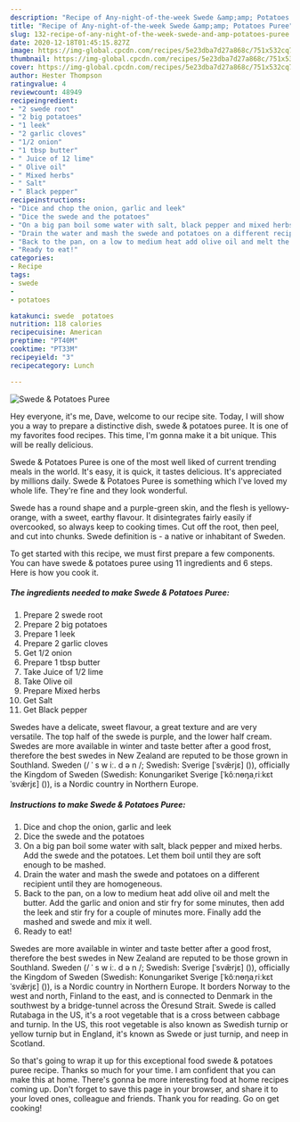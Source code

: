 ```yaml
---
description: "Recipe of Any-night-of-the-week Swede &amp;amp; Potatoes Puree"
title: "Recipe of Any-night-of-the-week Swede &amp;amp; Potatoes Puree"
slug: 132-recipe-of-any-night-of-the-week-swede-and-amp-potatoes-puree
date: 2020-12-18T01:45:15.827Z
image: https://img-global.cpcdn.com/recipes/5e23dba7d27a868c/751x532cq70/swede-potatoes-puree-recipe-main-photo.jpg
thumbnail: https://img-global.cpcdn.com/recipes/5e23dba7d27a868c/751x532cq70/swede-potatoes-puree-recipe-main-photo.jpg
cover: https://img-global.cpcdn.com/recipes/5e23dba7d27a868c/751x532cq70/swede-potatoes-puree-recipe-main-photo.jpg
author: Hester Thompson
ratingvalue: 4
reviewcount: 48949
recipeingredient:
- "2 swede root"
- "2 big potatoes"
- "1 leek"
- "2 garlic cloves"
- "1/2 onion"
- "1 tbsp butter"
- " Juice of 12 lime"
- " Olive oil"
- " Mixed herbs"
- " Salt"
- " Black pepper"
recipeinstructions:
- "Dice and chop the onion, garlic and leek"
- "Dice the swede and the potatoes"
- "On a big pan boil some water with salt, black pepper and mixed herbs. Add the swede and the potatoes. Let them boil until they are soft enough to be mashed."
- "Drain the water and mash the swede and potatoes on a different recipient until they are homogeneous."
- "Back to the pan, on a low to medium heat add olive oil and melt the butter. Add the garlic and onion and stir fry for some minutes, then add the leek and stir fry for a couple of minutes more. Finally add the mashed and swede and mix it well."
- "Ready to eat!"
categories:
- Recipe
tags:
- swede
- 
- potatoes

katakunci: swede  potatoes 
nutrition: 118 calories
recipecuisine: American
preptime: "PT40M"
cooktime: "PT33M"
recipeyield: "3"
recipecategory: Lunch

---
```



![Swede &amp; Potatoes Puree](https://img-global.cpcdn.com/recipes/5e23dba7d27a868c/751x532cq70/swede-potatoes-puree-recipe-main-photo.jpg)

Hey everyone, it's me, Dave, welcome to our recipe site. Today, I will show you a way to prepare a distinctive dish, swede &amp; potatoes puree. It is one of my favorites food recipes. This time, I'm gonna make it a bit unique. This will be really delicious.

Swede &amp; Potatoes Puree is one of the most well liked of current trending meals in the world. It's easy, it is quick, it tastes delicious. It's appreciated by millions daily. Swede &amp; Potatoes Puree is something which I've loved my whole life. They're fine and they look wonderful.

Swede has a round shape and a purple-green skin, and the flesh is yellowy-orange, with a sweet, earthy flavour. It disintegrates fairly easily if overcooked, so always keep to cooking times. Cut off the root, then peel, and cut into chunks. Swede definition is - a native or inhabitant of Sweden.


To get started with this recipe, we must first prepare a few components. You can have swede &amp; potatoes puree using 11 ingredients and 6 steps. Here is how you cook it.

<!--inarticleads1-->

##### The ingredients needed to make Swede &amp; Potatoes Puree:

1. Prepare 2 swede root
1. Prepare 2 big potatoes
1. Prepare 1 leek
1. Prepare 2 garlic cloves
1. Get 1/2 onion
1. Prepare 1 tbsp butter
1. Take  Juice of 1/2 lime
1. Take  Olive oil
1. Prepare  Mixed herbs
1. Get  Salt
1. Get  Black pepper


Swedes have a delicate, sweet flavour, a great texture and are very versatile. The top half of the swede is purple, and the lower half cream. Swedes are more available in winter and taste better after a good frost, therefore the best swedes in New Zealand are reputed to be those grown in Southland. Sweden (/ ˈ s w iː. d ə n /; Swedish: Sverige [ˈsvæ̌rjɛ] ()), officially the Kingdom of Sweden (Swedish: Konungariket Sverige [ˈkôːnɵŋaˌriːkɛt ˈsvæ̌rjɛ] ()), is a Nordic country in Northern Europe. 

<!--inarticleads2-->

##### Instructions to make Swede &amp; Potatoes Puree:

1. Dice and chop the onion, garlic and leek
1. Dice the swede and the potatoes
1. On a big pan boil some water with salt, black pepper and mixed herbs. Add the swede and the potatoes. Let them boil until they are soft enough to be mashed.
1. Drain the water and mash the swede and potatoes on a different recipient until they are homogeneous.
1. Back to the pan, on a low to medium heat add olive oil and melt the butter. Add the garlic and onion and stir fry for some minutes, then add the leek and stir fry for a couple of minutes more. Finally add the mashed and swede and mix it well.
1. Ready to eat!


Swedes are more available in winter and taste better after a good frost, therefore the best swedes in New Zealand are reputed to be those grown in Southland. Sweden (/ ˈ s w iː. d ə n /; Swedish: Sverige [ˈsvæ̌rjɛ] ()), officially the Kingdom of Sweden (Swedish: Konungariket Sverige [ˈkôːnɵŋaˌriːkɛt ˈsvæ̌rjɛ] ()), is a Nordic country in Northern Europe. It borders Norway to the west and north, Finland to the east, and is connected to Denmark in the southwest by a bridge-tunnel across the Öresund Strait. Swede is called Rutabaga in the US, it&#39;s a root vegetable that is a cross between cabbage and turnip. In the US, this root vegetable is also known as Swedish turnip or yellow turnip but in England, it&#39;s known as Swede or just turnip, and neep in Scotland. 

So that's going to wrap it up for this exceptional food swede &amp; potatoes puree recipe. Thanks so much for your time. I am confident that you can make this at home. There's gonna be more interesting food at home recipes coming up. Don't forget to save this page in your browser, and share it to your loved ones, colleague and friends. Thank you for reading. Go on get cooking!
